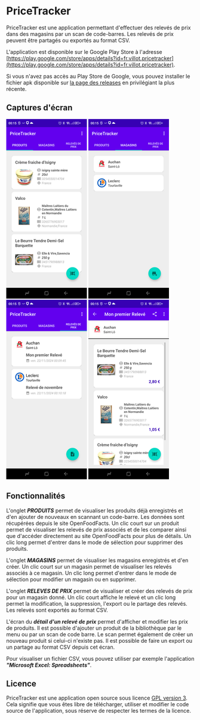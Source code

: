 # PriceTracker

PriceTracker est une application permettant d'effectuer des relevés de prix dans des magasins par un scan de code-barres. Les relevés de prix peuvent être partagés ou exportés au format CSV.

L'application est disponible sur le Google Play Store à l'adresse [https://play.google.com/store/apps/details?id=fr.villot.pricetracker](https://play.google.com/store/apps/details?id=fr.villot.pricetracker).

Si vous n'avez pas accès au Play Store de Google, vous pouvez installer le fichier apk disponible sur [la page des releases](https://github.com/Farvil/PriceTracker/releases) en privilégiant la plus récente.

## Captures d'écran

![Application PriceTracker](readme/produits.png "Application PriceTracker")
![Application PriceTracker](readme/magasins.png "Application PriceTracker")
![Application PriceTracker](readme/releves.png "Application PriceTracker")
![Application PriceTracker](readme/releve_details.png "Application PriceTracker")

## Fonctionnalités

L'onglet ***PRODUITS*** permet de visualiser les produits déjà enregistrés et d'en ajouter de nouveaux en scannant un code-barre. Les données sont récupérées depuis le site OpenFoodFacts. Un clic court sur un produit permet de visualiser les relevés de prix associés et de les comparer ainsi que d'accéder directement au site OpenFoodFacts pour plus de détails. Un clic long permet d'entrer dans le mode de sélection pour supprimer des produits.

L'onglet ***MAGASINS*** permet de visualiser les magasins enregistrés et d'en créer. Un clic court sur un magasin permet de visualiser les relevés associés à ce magasin. Un clic long permet d'entrer dans le mode de sélection pour modifier un magasin ou en supprimer.

L'onglet ***RELEVES DE PRIX*** permet de visualiser et créer des relevés de prix pour un magasin donné. Un clic court affiche le relevé et un clic long permet la modification, la suppression, l'export ou le partage des relevés. Les relevés sont exportés au format CSV.

L'écran du ***détail d'un relevé de prix*** permet d'afficher et modifier les prix de produits. Il est possible d'ajouter un produit de la bibliothèque par le menu ou par un scan de code barre. Le scan permet également de créer un nouveau produit si celui-ci n'existe pas. Il est possible de faire un export ou un partage au format CSV depuis cet écran.

Pour visualiser un fichier CSV, vous pouvez utiliser par exemple l'application ***"Microsoft Excel: Spreadsheets"***.

## Licence

PriceTracker est une application open source sous licence [GPL version 3](LICENSE). Cela signifie que vous êtes libre de télécharger, utiliser et modifier le code source de l'application, sous réserve de respecter les termes de la licence.
